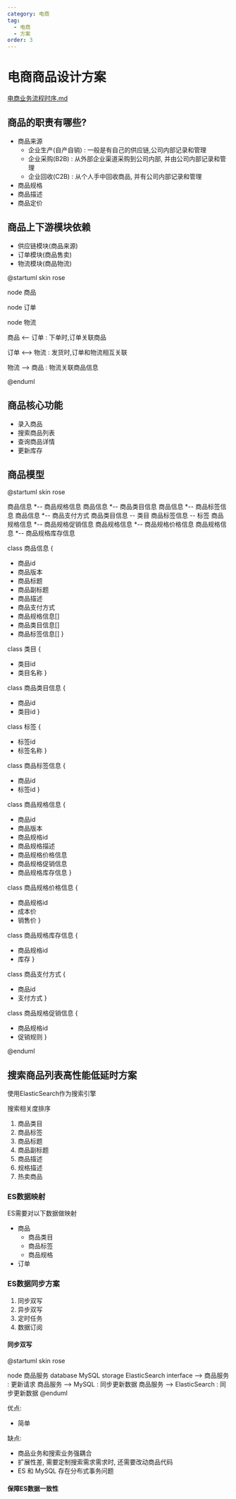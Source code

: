 ```yaml
---
category: 电商
tag:
  - 电商
  - 方案
order: 3
---
```


# 电商商品设计方案

[电商业务流程时序.md](%E7%94%B5%E5%95%86%E4%B8%9A%E5%8A%A1%E6%B5%81%E7%A8%8B%E6%97%B6%E5%BA%8F.md)

<!-- @include: ./电商业务流程时序.md#uml -->

## 商品的职责有哪些?

- 商品来源
  - 企业生产(自产自销) : 一般是有自己的供应链,公司内部记录和管理
  - 企业采购(B2B) : 从外部企业渠道采购到公司内部, 并由公司内部记录和管理
  - 企业回收(C2B) : 从个人手中回收商品, 并有公司内部记录和管理
- 商品规格
- 商品描述
- 商品定价

## 商品上下游模块依赖

- 供应链模块(商品来源)
- 订单模块(商品售卖)
- 物流模块(商品物流)

@startuml
skin rose 

node 商品

node 订单

node 物流


商品 <-- 订单 : 下单时,订单关联商品

订单 <--> 物流 : 发货时,订单和物流相互关联

物流 --> 商品 : 物流关联商品信息

@enduml

## 商品核心功能

- 录入商品
- 搜索商品列表
- 查询商品详情
- 更新库存

## 商品模型

@startuml
skin rose 

商品信息 *-- 商品规格信息
商品信息 *-- 商品类目信息
商品信息 *-- 商品标签信息
商品信息 *-- 商品支付方式
商品类目信息 -- 类目
商品标签信息 -- 标签
商品规格信息 *-- 商品规格促销信息
商品规格信息 *-- 商品规格价格信息
商品规格信息 *-- 商品规格库存信息

class 商品信息 {
  + 商品id
  + 商品版本
  + 商品标题
  + 商品副标题
  + 商品描述
  + 商品支付方式
  + 商品规格信息[]
  + 商品类目信息[]
  + 商品标签信息[]
}

class 类目 {
  + 类目id
  + 类目名称
}

class 商品类目信息 {
  + 商品id
  + 类目id
}

class 标签 {
  + 标签id
  + 标签名称
}

class 商品标签信息 {
  + 商品id
  + 标签id
}

class 商品规格信息 {
  + 商品id
  + 商品版本
  + 商品规格id
  + 商品规格描述
  + 商品规格价格信息
  + 商品规格促销信息
  + 商品规格库存信息
}

class 商品规格价格信息 {
  + 商品规格id
  + 成本价
  + 销售价
}

class 商品规格库存信息 {
  + 商品规格id
  + 库存
}

class 商品支付方式 {
  + 商品id
  + 支付方式
}

class 商品规格促销信息 {
  + 商品规格id
  + 促销规则
}

@enduml

## 搜索商品列表高性能低延时方案

使用ElasticSearch作为搜索引擎

搜索相关度排序
1. 商品类目
2. 商品标签
2. 商品标题
2. 商品副标题
3. 商品描述
4. 规格描述
5. 热卖商品

### ES数据映射
ES需要对以下数据做映射

- 商品
  - 商品类目
  - 商品标签
  - 商品规格
- 订单

### ES数据同步方案

1. 同步双写
2. 异步双写
3. 定时任务
4. 数据订阅

#### 同步双写

@startuml
skin rose

node 商品服务
database MySQL
storage ElasticSearch
interface --> 商品服务 : 更新请求
商品服务 --> MySQL : 同步更新数据
商品服务 --> ElasticSearch : 同步更新数据
@enduml 

优点: 
- 简单

缺点: 
- 商品业务和搜索业务强耦合
- 扩展性差, 需要定制搜索需求需求时, 还需要改动商品代码
- ES 和 MySQL 存在分布式事务问题


#### 保障ES数据一致性





